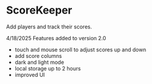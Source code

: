 # ScoreKeeper
Add players and track their scores. 


4/18/2025
Features added to version 2.0
 - touch and mouse scroll to adjust scores up and down
 - add score columns
 - dark and light mode
 - local storage up to 2 hours
 - improved UI
